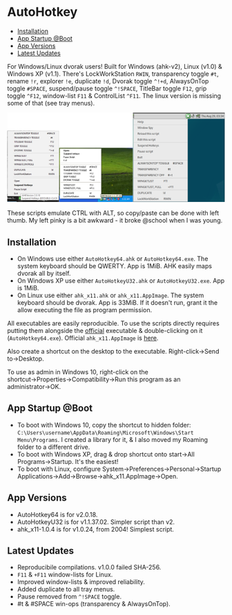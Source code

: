 # AutoHotkey
- [Installation](#installation)
- [App Startup @Boot](#app-startup-boot)
- [App Versions](#app-versions)
- [Latest Updates](#latest-updates)

For Windows/Linux dvorak users! Built for Windows (ahk-v2), Linux (v1.0) & Windows XP (v1.1).  There's LockWorkStation `RWIN`, transparency toggle `#t`, rename `!r`, explorer `!e`, duplicate `!d`, Dvorak toggle `^!+d`, AlwaysOnTop toggle `#SPACE`, suspend/pause toggle `^!SPACE`, TitleBar toggle `F12`, grip toggle `^F12`, window-list `F11` & ControlList `^F11`.  The linux version is missing some of that (see tray menus).  

![](SCREENSHOTS.png)

These scripts emulate CTRL with ALT, so copy/paste can be done with left thumb. My left pinky is a bit awkward - it broke @school when I was young.

## Installation
- On Windows use either `AutoHotkey64.ahk` or `AutoHotkey64.exe`.  The system keyboard should be QWERTY.  App is 1MiB.  AHK easily maps dvorak all by itself.
- On Windows XP use either `AutoHotkeyU32.ahk` or `AutoHotkeyU32.exe`.  App is 1MiB.
- On Linux use either `ahk_x11.ahk` or `ahk_x11.AppImage`.  The system keyboard should be dvorak.  App is 33MiB. If it doesn't run, grant it the allow executing the file as program permission.

All executables are easily reproducible. To use the scripts directly requires putting them alongside the [official](https://autohotkey.com) executable & double-clicking on it (`AutoHotkey64.exe`). Official `ahk_x11.AppImage` is [here](https://github.com/phil294/AHK_X11/releases).

Also create a shortcut on the desktop to the executable. Right-click→Send to→Desktop. 

To use as admin in Windows 10, right-click on the shortcut→Properties→Compatibility→Run this program as an administrator→OK.

## App Startup @Boot
- To boot with Windows 10, copy the shortcut to hidden folder: `C:\Users\username\AppData\Roaming\Microsoft\Windows\Start Menu\Programs`. I created a library for it, & I also moved my Roaming folder to a different drive.
- To boot with Windows XP, drag & drop shortcut onto start→All Programs→Startup.  It's the easiest!
- To boot with Linux, configure System→Preferences→Personal→Startup Applications→Add→Browse→ahk_x11.AppImage→Open.

## App Versions
- AutoHotkey64 is for v2.0.18.
- AutoHotkeyU32 is for v1.1.37.02.  Simpler script than v2.
- ahk_x11-1.0.4 is for v1.0.24, from 2004!  Simplest script.

## Latest Updates
- Reproducibile compilations.  v1.0.0 failed SHA-256.
- `F11` & `+F11` window-lists for Linux.
- Improved window-lists & improved reliability.
- Added duplicate to all tray menus. 
- Pause removed from `^!SPACE` toggle.
- #t & #SPACE win-ops (transparency & AlwaysOnTop). 
